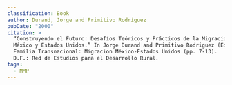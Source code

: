 ```yaml
---
classification: Book
author: Durand, Jorge and Primitivo Rodríguez
pubDate: "2000"
citation: >
  “Construyendo el Futuro: Desafíos Teóricos y Prácticos de la Migración entre
  México y Estados Unidos.” In Jorge Durand and Primitivo Rodriguez (Eds.), La
  Familia Transnacional: Migracion México-Estados Unidos (pp. 7-13).   México,
  D.F.: Red de Estudios para el Desarrollo Rural.
tags:
  - MMP
---
```

